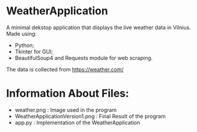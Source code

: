 # WeatherApplication

A minimal dekstop application that displays the live weather data in Vilnius. 
Made using: 
- Python;
- Tkinter for GUI;
- BeautifulSoup4 and Requests module for web scraping. 

The data is collected from https://weather.com/

# Information About Files:

- weather.png : Image used in the program
- WeatherApplicationVersion1.png : Final Result of the program
- app.py : Implementation of the WeatherApplication
